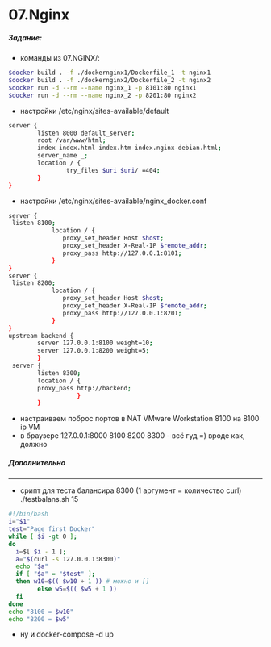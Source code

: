                                                    
# 07.Nginx

##### Задание:

- команды из 07.NGINX/:
```sh
$docker build . -f ./dockernginx1/Dockerfile_1 -t nginx1
$docker build . -f ./dockernginx2/Dockerfile_2 -t nginx2
$docker run -d --rm --name nginx_1 -p 8101:80 nginx1
$docker run -d --rm --name nginx_2 -p 8201:80 nginx2
```

- настройки /etc/nginx/sites-available/default
```sh
server {
        listen 8000 default_server;
        root /var/www/html;
        index index.html index.htm index.nginx-debian.html;
        server_name _;
        location / {
                try_files $uri $uri/ =404;
        }
}
```

- настройки /etc/nginx/sites-available/nginx_docker.conf
```sh
server {
 listen 8100;
            location / {
               proxy_set_header Host $host;
               proxy_set_header X-Real-IP $remote_addr;
               proxy_pass http://127.0.0.1:8101;
            }
}
server {
 listen 8200;
            location / {
               proxy_set_header Host $host;
               proxy_set_header X-Real-IP $remote_addr;
               proxy_pass http://127.0.0.1:8201;
            }
}
upstream backend {
        server 127.0.0.1:8100 weight=10;
        server 127.0.0.1:8200 weight=5;
        }
 server {
        listen 8300;
        location / {
        proxy_pass http://backend;
                   }
        }
```

- настраиваем поброс портов в NAT VMware Workstation 8100 на 8100 ip VM
- в браузере 127.0.0.1:8000 8100 8200 8300 - всё гуд =) вроде как, должно

##### Дополнительно
____

- срипт для теста балансира 8300 (1 аргумент = количество curl) ./testbalans.sh 15
```sh
#!/bin/bash
i="$1"
test="Page first Docker"
while [ $i -gt 0 ];
do
  i=$[ $i - 1 ];
  a="$(curl -s 127.0.0.1:8300)"
  echo "$a"
  if [ "$a" = "$test" ];
  then w10=$(( $w10 + 1 )) # можно и []
        else w5=$(( $w5 + 1 ))
  fi
done
echo "8100 = $w10"
echo "8200 = $w5"
```

- ну и docker-compose -d up

